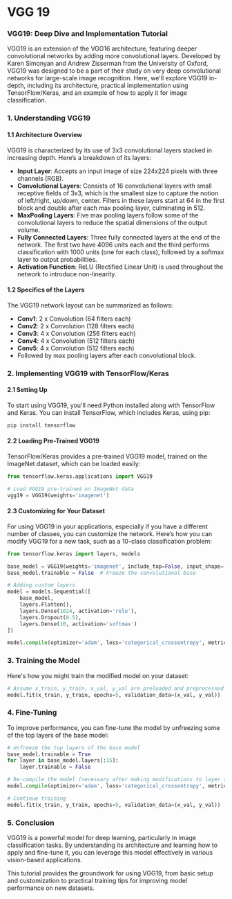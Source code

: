 # VGG 19 

### VGG19: Deep Dive and Implementation Tutorial

VGG19 is an extension of the VGG16 architecture, featuring deeper convolutional networks by adding more convolutional layers. Developed by Karen Simonyan and Andrew Zisserman from the University of Oxford, VGG19 was designed to be a part of their study on very deep convolutional networks for large-scale image recognition. Here, we'll explore VGG19 in-depth, including its architecture, practical implementation using TensorFlow/Keras, and an example of how to apply it for image classification.

### 1. **Understanding VGG19**

#### **1.1 Architecture Overview**
VGG19 is characterized by its use of 3x3 convolutional layers stacked in increasing depth. Here’s a breakdown of its layers:

- **Input Layer**: Accepts an input image of size 224x224 pixels with three channels (RGB).
- **Convolutional Layers**: Consists of 16 convolutional layers with small receptive fields of 3x3, which is the smallest size to capture the notion of left/right, up/down, center. Filters in these layers start at 64 in the first block and double after each max pooling layer, culminating in 512.
- **MaxPooling Layers**: Five max pooling layers follow some of the convolutional layers to reduce the spatial dimensions of the output volume.
- **Fully Connected Layers**: Three fully connected layers at the end of the network. The first two have 4096 units each and the third performs classification with 1000 units (one for each class), followed by a softmax layer to output probabilities.
- **Activation Function**: ReLU (Rectified Linear Unit) is used throughout the network to introduce non-linearity.

#### **1.2 Specifics of the Layers**
The VGG19 network layout can be summarized as follows:

- **Conv1**: 2 x Convolution (64 filters each)
- **Conv2**: 2 x Convolution (128 filters each)
- **Conv3**: 4 x Convolution (256 filters each)
- **Conv4**: 4 x Convolution (512 filters each)
- **Conv5**: 4 x Convolution (512 filters each)
- Followed by max pooling layers after each convolutional block.

### 2. **Implementing VGG19 with TensorFlow/Keras**

#### **2.1 Setting Up**
To start using VGG19, you'll need Python installed along with TensorFlow and Keras. You can install TensorFlow, which includes Keras, using pip:

```bash
pip install tensorflow
```

#### **2.2 Loading Pre-Trained VGG19**
TensorFlow/Keras provides a pre-trained VGG19 model, trained on the ImageNet dataset, which can be loaded easily:

```python
from tensorflow.keras.applications import VGG19

# Load VGG19 pre-trained on ImageNet data
vgg19 = VGG19(weights='imagenet')
```

#### **2.3 Customizing for Your Dataset**
For using VGG19 in your applications, especially if you have a different number of classes, you can customize the network. Here’s how you can modify VGG19 for a new task, such as a 10-class classification problem:

```python
from tensorflow.keras import layers, models

base_model = VGG19(weights='imagenet', include_top=False, input_shape=(224, 224, 3))
base_model.trainable = False  # Freeze the convolutional base

# Adding custom layers
model = models.Sequential([
    base_model,
    layers.Flatten(),
    layers.Dense(1024, activation='relu'),
    layers.Dropout(0.5),
    layers.Dense(10, activation='softmax')
])

model.compile(optimizer='adam', loss='categorical_crossentropy', metrics=['accuracy'])
```

### 3. **Training the Model**
Here's how you might train the modified model on your dataset:

```python
# Assume x_train, y_train, x_val, y_val are preloaded and preprocessed datasets
model.fit(x_train, y_train, epochs=5, validation_data=(x_val, y_val))
```

### 4. **Fine-Tuning**
To improve performance, you can fine-tune the model by unfreezing some of the top layers of the base model:

```python
# Unfreeze the top layers of the base model
base_model.trainable = True
for layer in base_model.layers[:15]:
    layer.trainable = False

# Re-compile the model (necessary after making modifications to layer trainability)
model.compile(optimizer='adam', loss='categorical_crossentropy', metrics=['accuracy'])

# Continue training
model.fit(x_train, y_train, epochs=5, validation_data=(x_val, y_val))
```

### 5. **Conclusion**
VGG19 is a powerful model for deep learning, particularly in image classification tasks. By understanding its architecture and learning how to apply and fine-tune it, you can leverage this model effectively in various vision-based applications.

This tutorial provides the groundwork for using VGG19, from basic setup and customization to practical training tips for improving model performance on new datasets.
